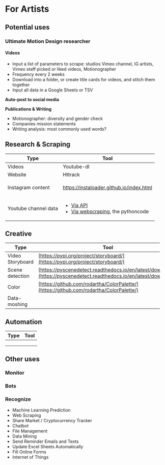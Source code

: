 # For Artists

## Potential uses

### **Ultimate Motion Design researcher**

#### Videos

* Input a list of parameters to scrape: studios Vimeo channel, IG artists, Vimeo staff picked or liked videos, Motionographer
* Frequency every 2 weeks
* Download into a folder, or create title cards for videos, and stitch them together&#x20;
* Input all data in a Google Sheets or TSV

**Auto-post to social media**&#x20;

**Publications & Writing**

* Motionographer: diversity and gender check
* Companies mission statements
* Writing analysis: most commonly used words?

## Research & Scraping

| Type                 | Tool                                                                                                                                                                                                                          |
| -------------------- | ----------------------------------------------------------------------------------------------------------------------------------------------------------------------------------------------------------------------------- |
| Videos               | Youtube-dl                                                                                                                                                                                                                    |
| Website              | Httrack                                                                                                                                                                                                                       |
| Instagram content    | <p></p><p>https://instaloader.github.io/index.html</p>                                                                                                                                                                        |
| Youtube channel data | <ul><li><a href="https://www.thepythoncode.com/article/using-youtube-api-in-python">Via API</a></li><li><a href="https://www.thepythoncode.com/article/get-youtube-data-python">Via webscraping</a>, the pythoncode</li></ul> |

## Creative

| Type             | Tool                                                                                                                 |
| ---------------- | -------------------------------------------------------------------------------------------------------------------- |
| Video Storyboard | [https://pypi.org/project/storyboard/](https://pypi.org/project/storyboard/)                                         |
| Scene detection  | [https://pyscenedetect.readthedocs.io/en/latest/download/](https://pyscenedetect.readthedocs.io/en/latest/download/) |
| Color            | [https://github.com/rodartha/ColorPalette/](https://github.com/rodartha/ColorPalette/)                               |
| Data-moshing     |                                                                                                                      |

## Automation

| Type | Tool |
| ---- | ---- |
|      |      |
|      |      |
|      |      |

## Other uses

### Monitor <a href="#5--monitor-a-website-to-get-informed-about-an-upcoming-concert-of-artist" id="5--monitor-a-website-to-get-informed-about-an-upcoming-concert-of-artist"></a>

### Bots

### Recognize <a href="#7--recognize-individuals-in-crowd" id="7--recognize-individuals-in-crowd"></a>

* Machine Learning Prediction
* Web Scraping
* Share Market / Cryptocurrency Tracker
* Chatbot
* File Management
* Data Mining
* Send Reminder Emails and Texts
* Update Excel Sheets Automatically
* Fill Online Forms
* Internet of Things
